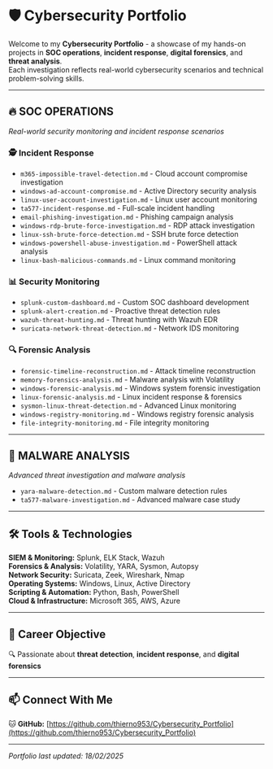 # 🛡️ Cybersecurity Portfolio

Welcome to my **Cybersecurity Portfolio** - a showcase of my hands-on projects in **SOC operations**, **incident response**, **digital forensics**, and **threat analysis**.  
Each investigation reflects real-world cybersecurity scenarios and technical problem-solving skills.

---

## 🔥 SOC OPERATIONS

_Real-world security monitoring and incident response scenarios_

### 🕵️ Incident Response

- `m365-impossible-travel-detection.md` - Cloud account compromise investigation
- `windows-ad-account-compromise.md` - Active Directory security analysis
- `linux-user-account-investigation.md` - Linux user account monitoring
- `ta577-incident-response.md` - Full-scale incident handling
- `email-phishing-investigation.md` - Phishing campaign analysis
- `windows-rdp-brute-force-investigation.md` - RDP attack investigation
- `linux-ssh-brute-force-detection.md` - SSH brute force detection
- `windows-powershell-abuse-investigation.md` - PowerShell attack analysis
- `linux-bash-malicious-commands.md` - Linux command monitoring

### 📊 Security Monitoring

- `splunk-custom-dashboard.md` - Custom SOC dashboard development
- `splunk-alert-creation.md` - Proactive threat detection rules
- `wazuh-threat-hunting.md` - Threat hunting with Wazuh EDR
- `suricata-network-threat-detection.md` - Network IDS monitoring

### 🔍 Forensic Analysis

- `forensic-timeline-reconstruction.md` - Attack timeline reconstruction
- `memory-forensics-analysis.md` - Malware analysis with Volatility
- `windows-forensic-analysis.md` - Windows system forensic investigation
- `linux-forensic-analysis.md` - Linux incident response & forensics
- `sysmon-linux-threat-detection.md` - Advanced Linux monitoring
- `windows-registry-monitoring.md` - Windows registry forensic analysis
- `file-integrity-monitoring.md` - File integrity monitoring

---

## 🦠 MALWARE ANALYSIS

_Advanced threat investigation and malware analysis_

- `yara-malware-detection.md` - Custom malware detection rules
- `ta577-malware-investigation.md` - Advanced malware case study

---

## 🛠️ Tools & Technologies

**SIEM & Monitoring:** Splunk, ELK Stack, Wazuh  
**Forensics & Analysis:** Volatility, YARA, Sysmon, Autopsy  
**Network Security:** Suricata, Zeek, Wireshark, Nmap  
**Operating Systems:** Windows, Linux, Active Directory  
**Scripting & Automation:** Python, Bash, PowerShell  
**Cloud & Infrastructure:** Microsoft 365, AWS, Azure

---

## 🎯 Career Objective

🔍 Passionate about **threat detection**, **incident response**, and **digital forensics**

---

## 📫 Connect With Me

🐱 **GitHub:** [https://github.com/thierno953/Cybersecurity_Portfolio](https://github.com/thierno953/Cybersecurity_Portfolio)

---

_Portfolio last updated: 18/02/2025_
